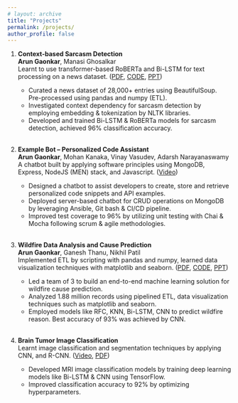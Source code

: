 ```yaml
---
# layout: archive
title: "Projects"
permalink: /projects/
author_profile: false
---
```


1. **Context-based Sarcasm Detection**  
**Arun Gaonkar**, Manasi Ghosalkar  
Learnt to use transformer-based RoBERTa and Bi-LSTM for text processing on a news dataset. (<a href="https://github.com/ArunGaonkar/Sarcasm-Detection/blob/main/agaonka_termPaper.pdf" target="_blank">PDF</a>, <a href="https://github.com/ArunGaonkar/Sarcasm-Detection" target="_blank">CODE</a>, <a href="https://github.com/ArunGaonkar/Sarcasm-Detection/blob/main/NLP%20Demo.pdf" target="_blank">PPT</a>)

    * Curated a news dataset of 28,000+ entries using BeautifulSoup. Pre-processed using pandas and numpy (ETL).
    * Investigated context dependency for sarcasm detection by employing embedding & tokenization by NLTK libraries.
    * Developed and trained Bi-LSTM & RoBERTa models for sarcasm detection, achieved 96% classification accuracy.
<br/><br/>

2. **Example Bot – Personalized Code Assistant**  
**Arun Gaonkar**, Mohan Kanaka, Vinay Vasudev, Adarsh Narayanaswamy  
A chatbot built by applying software principles using MongoDB, Express, NodeJS (MEN) stack, and Javascript. (<a href="https://drive.google.com/file/d/1LcEMi9sS8UlYxKTcIx9UkuCYGLf8VS0B/view?usp=sharing" target="_blank">Video</a>)  

    * Designed a chatbot to assist developers to create, store and retrieve personalized code snippets and API examples.
    * Deployed server-based chatbot for CRUD operations on MongoDB by leveraging Ansible, Git bash & CI/CD pipeline.
    * Improved test coverage to 96% by utilizing unit testing with Chai & Mocha following scrum & agile methodologies.
<br/><br/>

3. **Wildfire Data Analysis and Cause Prediction**  
**Arun Gaonkar**, Ganesh Thanu, Nikhil Patil  
Implemented ETL by scripting with pandas and numpy, learned data visualization techniques with matplotlib and seaborn. (<a href="https://github.com/ArunGaonkar/Wildfire-cause-prediction/blob/main/P24_WildFireCausePrediction.pdf" target="_blank">PDF</a>, <a href="https://github.com/ArunGaonkar/Wildfire-cause-prediction/blob/main/ALDA_Project.ipynb" target="_blank">CODE</a>, <a href="https://github.com/ArunGaonkar/Wildfire-cause-prediction/blob/main/PID24_Wildfire_Cause_Prediction_slides.pdf" target="_blank">PPT</a>)  

    * Led a team of 3 to build an end-to-end machine learning solution for wildfire cause prediction.
    * Analyzed 1.88 million records using pipelined ETL, data visualization techniques such as matplotlib and seaborn.
    * Employed models like RFC, KNN, Bi-LSTM, CNN to predict wildfire reason. Best accuracy of 93% was achieved by CNN.
<br/><br/>

4. **Brain Tumor Image Classification**  
Learnt image classification and segmentation techniques by applying CNN, and R-CNN. (<a href="https://github.com/ArunGaonkar/Brain-Tumor-Detection/blob/main/videos/projF3_final_video.mp4" target="_blank">Video</a>, <a href="https://github.com/ArunGaonkar/Brain-Tumor-Detection/blob/main/ProjectF4_Team27_Report.pdf" target="_blank">PDF</a>)

    * Developed MRI image classification models by training deep learning models like Bi-LSTM & CNN using TensorFlow.
    * Improved classification accuracy to 92% by optimizing hyperparameters.
